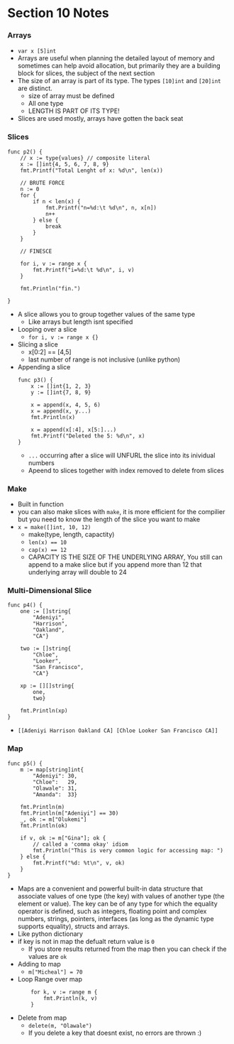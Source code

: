 # Section 10 Notes

### Arrays
* `var x [5]int`
* Arrays are useful when planning the detailed layout of memory and sometimes can help avoid allocation, but primarily they are a building block for slices, the subject of the next section
* The size of an array is part of its type. The types `[10]int` and `[20]int` are distinct.
    * size of array must be defined
    * All one type
    * LENGTH IS PART OF ITS TYPE!
* Slices are used mostly, arrays have gotten the back seat

### Slices
```
func p2() {
	// x := type{values} // composite literal
	x := []int{4, 5, 6, 7, 8, 9}
	fmt.Printf("Total Lenght of x: %d\n", len(x))

	// BRUTE FORCE
	n := 0
	for {
		if n < len(x) {
			fmt.Printf("n=%d:\t %d\n", n, x[n])
			n++
		} else {
			break
		}
	}

	// FINESCE

	for i, v := range x {
		fmt.Printf("i=%d:\t %d\n", i, v)
	}

	fmt.Println("fin.")

}
```
* A slice allows you to group together values of the same type
    * Like arrays but length isnt specified
* Looping over a slice
    *  `for i, v := range x {}`
* Slicing a slice
    * x[0:2] == [4,5]
    * last number of range is not inclusive (unlike python)
* Appending a slice
    ```
    func p3() {
        x := []int{1, 2, 3}
        y := []int{7, 8, 9}

        x = append(x, 4, 5, 6)
        x = append(x, y...)
        fmt.Println(x)

        x = append(x[:4], x[5:]...)
        fmt.Printf("Deleted the 5: %d\n", x)
    }
    ```
    * `...` occurring after a slice will UNFURL the slice into its inividual numbers
    * Apeend to slices together with index removed to delete from slices
### Make
* Built in function
* you can also make slices with `make`, it is more efficient for the compilier but you need to know the length of the slice you want to make
* `x = make([]int, 10, 12)`
    * make(type, length, capactity)
    * `len(x) == 10`
    * `cap(x) == 12`
    * CAPACITY IS THE SIZE OF THE UNDERLYING ARRAY, You still can append to a make slice but if you append more than 12 that underlying array will double to 24

### Multi-Dimensional Slice
```
func p4() {
	one := []string{
		"Adeniyi",
		"Harrison",
		"Oakland",
		"CA"}

	two := []string{
		"Chloe",
		"Looker",
		"San Francisco",
		"CA"}

	xp := [][]string{
		one,
		two}

	fmt.Println(xp)
}
```
* `[[Adeniyi Harrison Oakland CA] [Chloe Looker San Francisco CA]]`

### Map
```
func p5() {
	m := map[string]int{
		"Adeniyi": 30,
		"Chloe":   29,
		"Olawale": 31,
		"Amanda":  33}

	fmt.Println(m)
	fmt.Println(m["Adeniyi"] == 30)
	_, ok := m["Olukemi"]
	fmt.Println(ok)

	if v, ok := m["Gina"]; ok {
        // called a 'comma okay' idiom
		fmt.Println("This is very common logic for accessing map: ")
	} else {
		fmt.Printf("%d: %t\n", v, ok)
	}
}
```
* Maps are a convenient and powerful built-in data structure that associate values of one type (the key) with values of another type (the element or value). The key can be of any type for which the equality operator is defined, such as integers, floating point and complex numbers, strings, pointers, interfaces (as long as the dynamic type supports equality), structs and arrays.
* Like python dictionary
* if key is not in map the defualt return value is `0`
    * If you store results returned from the map then you can check if the values are `ok`
* Adding to map
    * `m["Micheal"] = 70`
* Loop Range over map
    ```
        for k, v := range m {
            fmt.Println(k, v)
        }
    ```
* Delete from map
    * `delete(m, "Olawale")`
    * If you delete a key that doesnt exist, no errors are thrown :)





